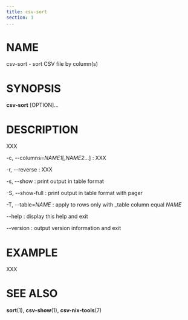 ```yaml
---
title: csv-sort
section: 1
...
```


# NAME #

csv-sort - sort CSV file by column(s)

# SYNOPSIS #

**csv-sort** [OPTION]...

# DESCRIPTION #

XXX

-c, --columns=*NAME1*[,*NAME2*...]
:   XXX

-r, --reverse
:   XXX

-s, --show
:   print output in table format

-S, --show-full
:   print output in table format with pager

-T, --table=*NAME*
:   apply to rows only with _table column equal *NAME*

--help
:   display this help and exit

--version
:   output version information and exit

# EXAMPLE #

XXX

# SEE ALSO #

**sort**(1), **csv-show**(1), **csv-nix-tools**(7)
